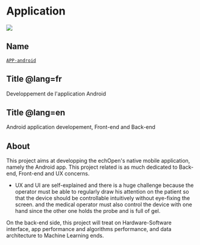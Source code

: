 # Application
![](https://drive.google.com/file/d/0B0V8htWBLPWBRC1aWW96eVFTbTA/view?usp=sharing)

## Name
[`APP-android`]()

## Title @lang=fr
Developpement de l'application Android

## Title @lang=en
Android application developement, Front-end and Back-end


## About
This project aims at developping the echOpen's native mobile application, namely the Android app. This project related is as much dedicated to Back-end, Front-end and UX concerns.
- UX and UI are  self-explained and there is a huge challenge because the operator must be able to regularly draw his attention on the patient so that the device should be controllable intuitively without eye-fixing the screen.
and the medical operator must also control the device with one hand since  the other one  holds  the probe and is full of gel.

On the back-end side, this project will treat on Hardware-Software interface, app performance and algorithms performance, and data architecture to Machine Learning ends.

